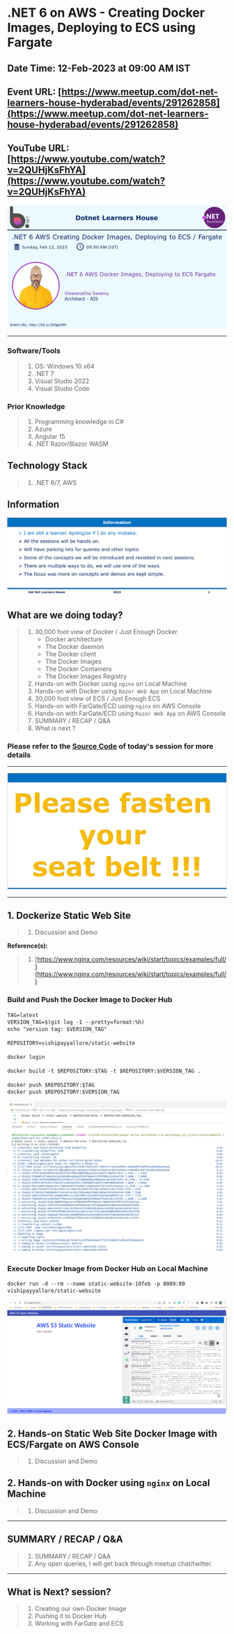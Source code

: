 # .NET 6 on AWS - Creating Docker Images, Deploying to ECS using Fargate

## Date Time: 12-Feb-2023 at 09:00 AM IST

## Event URL: [https://www.meetup.com/dot-net-learners-house-hyderabad/events/291262858](https://www.meetup.com/dot-net-learners-house-hyderabad/events/291262858)

## YouTube URL: [https://www.youtube.com/watch?v=2QUHjKsFhYA](https://www.youtube.com/watch?v=2QUHjKsFhYA)

![Viswanatha Swamy P K |150x150](./Documentation/Images/ViswanathaSwamyPK.PNG)

---

### Software/Tools

> 1. OS: Windows 10 x64
> 1. .NET 7
> 1. Visual Studio 2022
> 1. Visual Studio Code

### Prior Knowledge

> 1. Programming knowledge in C#
> 1. Azure
> 1. Angular 15
> 1. .NET Razor/Blazor WASM

## Technology Stack

> 1. .NET 6/7, AWS

## Information

![Information | 100x100](./Documentation/Images/Information.PNG)

## What are we doing today?

> 1. 30,000 foot view of Docker / Just Enough Docker
>    - Docker architecture
>    - The Docker daemon
>    - The Docker client
>    - The Docker Images
>    - The Docker Containers
>    - The Docker Images Registry
> 1. Hands-on with Docker using `nginx` on Local Machine
> 1. Hands-on with Docker using `Razor Web App` on Local Machine
> 1. 30,000 foot view of ECS / Just Enough ECS
> 1. Hands-on with FarGate/ECD using `nginx` on AWS Console
> 1. Hands-on with FarGate/ECD using `Razor Web App` on AWS Console
> 1. SUMMARY / RECAP / Q&A
> 1. What is next ?

### Please refer to the [**Source Code**](https://github.com/vishipayyallore/speaker-series-2023/tree/main/dotnet-6-on-aws/Fargate_ECS_S1) of today's session for more details

---

![Information | 100x100](./Documentation/Images/SeatBelt.PNG)

---

## 1. Dockerize Static Web Site

> 1. Discussion and Demo

**Reference(s):**

> 1. [https://www.nginx.com/resources/wiki/start/topics/examples/full/](https://www.nginx.com/resources/wiki/start/topics/examples/full/)

### Build and Push the Docker Image to Docker Hub

```dockercmd
TAG=latest
VERSION_TAG=$(git log -1 --pretty=format:%h)
echo "version tag: $VERSION_TAG"

REPOSITORY=vishipayyallore/static-website

docker login

docker build -t $REPOSITORY:$TAG -t $REPOSITORY:$VERSION_TAG .

docker push $REPOSITORY:$TAG
docker push $REPOSITORY:$VERSION_TAG
```

![Information | 100x100](./Documentation/Images/BuildAndPushStaticWebSite.PNG)

### Execute Docker Image from Docker Hub on Local Machine

```dockercmd
docker run -d --rm --name static-website-10feb -p 8009:80 vishipayyallore/static-website
```

![Information | 100x100](./Documentation/Images/BuildAndPushStaticWebSite_1.PNG)

## 2. Hands-on Static Web Site Docker Image with ECS/Fargate on AWS Console

> 1. Discussion and Demo

## 2. Hands-on with Docker using `nginx` on Local Machine

> 1. Discussion and Demo

---

## SUMMARY / RECAP / Q&A

> 1. SUMMARY / RECAP / Q&A
> 2. Any open queries, I will get back through meetup chat/twitter.

---

## What is Next? session?

> 1. Creating our own Docker Image
> 1. Pushing it to Docker Hub
> 1. Working with FarGate and ECS
